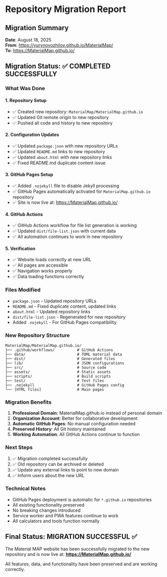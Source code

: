 # Repository Migration Report

## Migration Summary
**Date**: August 18, 2025  
**From**: https://yurynovozhilov.github.io/MaterialMap/  
**To**: https://MaterialMap.github.io/

## Migration Status: ✅ COMPLETED SUCCESSFULLY

### What Was Done

#### 1. Repository Setup
- ✅ Created new repository: `MaterialMap/MaterialMap.github.io`
- ✅ Updated Git remote origin to new repository
- ✅ Pushed all code and history to new repository

#### 2. Configuration Updates
- ✅ Updated `package.json` with new repository URLs
- ✅ Updated `README.md` links to new repository
- ✅ Updated `about.html` with new repository links
- ✅ Fixed README.md duplicate content issue

#### 3. GitHub Pages Setup
- ✅ Added `.nojekyll` file to disable Jekyll processing
- ✅ GitHub Pages automatically activated for `MaterialMap.github.io` repository
- ✅ Site is now live at: https://MaterialMap.github.io/

#### 4. GitHub Actions
- ✅ GitHub Actions workflow for file list generation is working
- ✅ Updated `dist/file-list.json` with current data
- ✅ All automation continues to work in new repository

#### 5. Verification
- ✅ Website loads correctly at new URL
- ✅ All pages are accessible
- ✅ Navigation works properly
- ✅ Data loading functions correctly

### Files Modified
- `package.json` - Updated repository URLs
- `README.md` - Fixed duplicate content, updated links
- `about.html` - Updated repository links
- `dist/file-list.json` - Regenerated for new repository
- Added `.nojekyll` - For GitHub Pages compatibility

### New Repository Structure
```
MaterialMap/MaterialMap.github.io/
├── .github/workflows/          # GitHub Actions
├── data/                       # TOML material data
├── dist/                       # Generated files
├── lib/                        # JSON configurations
├── src/                        # Source code
├── assets/                     # Static assets
├── scripts/                    # Build scripts
├── test/                       # Test files
├── .nojekyll                   # GitHub Pages config
└── [HTML files]                # Main pages
```

### Migration Benefits
1. **Professional Domain**: MaterialMap.github.io instead of personal domain
2. **Organization Account**: Better for collaborative development
3. **Automatic GitHub Pages**: No manual configuration needed
4. **Preserved History**: All Git history maintained
5. **Working Automation**: All GitHub Actions continue to function

### Next Steps
1. ✅ Migration completed successfully
2. ✅ Old repository can be archived or deleted
3. ✅ Update any external links to point to new domain
4. ✅ Inform users about the new URL

### Technical Notes
- GitHub Pages deployment is automatic for `*.github.io` repositories
- All existing functionality preserved
- No breaking changes introduced
- Service worker and PWA features continue to work
- All calculators and tools function normally

## Final Status: MIGRATION SUCCESSFUL ✅

The Material MAP website has been successfully migrated to the new repository and is now live at:
**https://MaterialMap.github.io/**

All features, data, and functionality have been preserved and are working correctly.